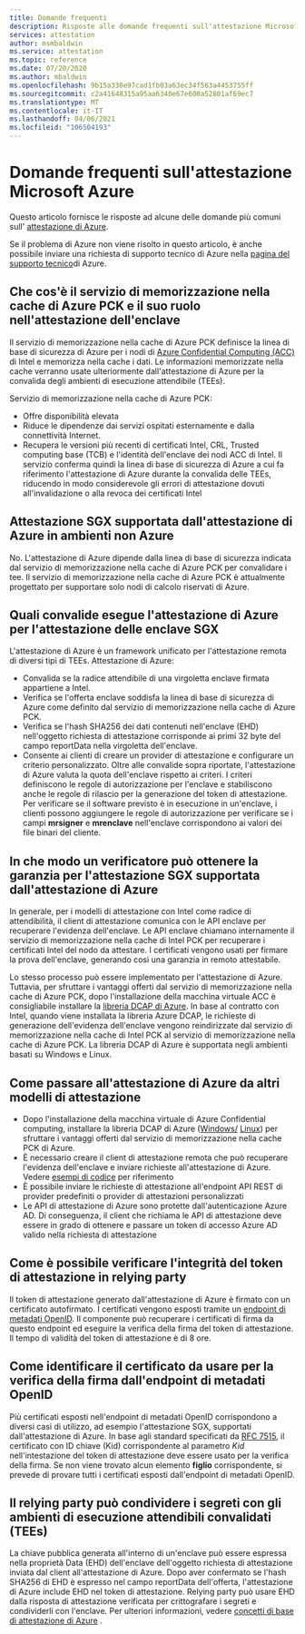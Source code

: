 ```yaml
---
title: Domande frequenti
description: Risposte alle domande frequenti sull'attestazione Microsoft Azure
services: attestation
author: msmbaldwin
ms.service: attestation
ms.topic: reference
ms.date: 07/20/2020
ms.author: mbaldwin
ms.openlocfilehash: 9b15a336e97cad1fb03a63ec34f563a4453755ff
ms.sourcegitcommit: c2a41648315a95aa6340e67e600a52801af69ec7
ms.translationtype: MT
ms.contentlocale: it-IT
ms.lasthandoff: 04/06/2021
ms.locfileid: "106504193"
---
```

# <a name="frequently-asked-questions-for-microsoft-azure-attestation"></a>Domande frequenti sull'attestazione Microsoft Azure

Questo articolo fornisce le risposte ad alcune delle domande più comuni sull' [attestazione di Azure](overview.md).

Se il problema di Azure non viene risolto in questo articolo, è anche possibile inviare una richiesta di supporto tecnico di Azure nella [pagina del supporto tecnico](https://azure.microsoft.com/support/options/)di Azure.

## <a name="what-is-azure-pck-caching-service-and-its-role-in-enclave-attestation"></a>Che cos'è il servizio di memorizzazione nella cache di Azure PCK e il suo ruolo nell'attestazione dell'enclave

Il servizio di memorizzazione nella cache di Azure PCK definisce la linea di base di sicurezza di Azure per i nodi di [Azure Confidential Computing (ACC)](../confidential-computing/overview.md) di Intel e memorizza nella cache i dati. Le informazioni memorizzate nella cache verranno usate ulteriormente dall'attestazione di Azure per la convalida degli ambienti di esecuzione attendibile (TEEs).  

Servizio di memorizzazione nella cache di Azure PCK:
   - Offre disponibilità elevata 
   - Riduce le dipendenze dai servizi ospitati esternamente e dalla connettività Internet.
   - Recupera le versioni più recenti di certificati Intel, CRL, Trusted computing base (TCB) e l'identità dell'enclave dei nodi ACC di Intel. Il servizio conferma quindi la linea di base di sicurezza di Azure a cui fa riferimento l'attestazione di Azure durante la convalida delle TEEs, riducendo in modo considerevole gli errori di attestazione dovuti all'invalidazione o alla revoca dei certificati Intel  

## <a name="is-sgx-attestation-supported-by-azure-attestation-in-non-azure-environments"></a>Attestazione SGX supportata dall'attestazione di Azure in ambienti non Azure

No. L'attestazione di Azure dipende dalla linea di base di sicurezza indicata dal servizio di memorizzazione nella cache di Azure PCK per convalidare i tee. Il servizio di memorizzazione nella cache di Azure PCK è attualmente progettato per supportare solo nodi di calcolo riservati di Azure. 

## <a name="what-validations-does-azure-attestation-perform-for-attesting-sgx-enclaves"></a>Quali convalide esegue l'attestazione di Azure per l'attestazione delle enclave SGX

L'attestazione di Azure è un framework unificato per l'attestazione remota di diversi tipi di TEEs. Attestazione di Azure:

   - Convalida se la radice attendibile di una virgoletta enclave firmata appartiene a Intel.
   - Verifica se l'offerta enclave soddisfa la linea di base di sicurezza di Azure come definito dal servizio di memorizzazione nella cache di Azure PCK.
   - Verifica se l'hash SHA256 dei dati contenuti nell'enclave (EHD) nell'oggetto richiesta di attestazione corrisponde ai primi 32 byte del campo reportData nella virgoletta dell'enclave.
   - Consente ai clienti di creare un provider di attestazione e configurare un criterio personalizzato. Oltre alle convalide sopra riportate, l'attestazione di Azure valuta la quota dell'enclave rispetto ai criteri. I criteri definiscono le regole di autorizzazione per l'enclave e stabiliscono anche le regole di rilascio per la generazione del token di attestazione. Per verificare se il software previsto è in esecuzione in un'enclave, i clienti possono aggiungere le regole di autorizzazione per verificare se i campi **mrsigner** e **mrenclave** nell'enclave corrispondono ai valori dei file binari del cliente.

## <a name="how-can-a-verifier-obtain-the-collateral-for-sgx-attestation-supported-by-azure-attestation"></a>In che modo un verificatore può ottenere la garanzia per l'attestazione SGX supportata dall'attestazione di Azure

In generale, per i modelli di attestazione con Intel come radice di attendibilità, il client di attestazione comunica con le API enclave per recuperare l'evidenza dell'enclave. Le API enclave chiamano internamente il servizio di memorizzazione nella cache di Intel PCK per recuperare i certificati Intel del nodo da attestare. I certificati vengono usati per firmare la prova dell'enclave, generando così una garanzia in remoto attestabile.  

Lo stesso processo può essere implementato per l'attestazione di Azure. Tuttavia, per sfruttare i vantaggi offerti dal servizio di memorizzazione nella cache di Azure PCK, dopo l'installazione della macchina virtuale ACC è consigliabile installare la [libreria DCAP di Azure](https://www.nuget.org/packages/Microsoft.Azure.DCAP). In base al contratto con Intel, quando viene installata la libreria Azure DCAP, le richieste di generazione dell'evidenza dell'enclave vengono reindirizzate dal servizio di memorizzazione nella cache di Intel PCK al servizio di memorizzazione nella cache di Azure PCK. La libreria DCAP di Azure è supportata negli ambienti basati su Windows e Linux.

## <a name="how-to-shift-to-azure-attestation-from-other-attestation-models"></a>Come passare all'attestazione di Azure da altri modelli di attestazione

- Dopo l'installazione della macchina virtuale di Azure Confidential computing, installare la libreria DCAP di Azure ([Windows/](https://www.nuget.org/packages/Microsoft.Azure.DCAP/) [Linux](https://packages.microsoft.com/ubuntu/18.04/prod/pool/main/a/az-dcap-client/)) per sfruttare i vantaggi offerti dal servizio di memorizzazione nella cache PCK di Azure.
- È necessario creare il client di attestazione remota che può recuperare l'evidenza dell'enclave e inviare richieste all'attestazione di Azure. Vedere [esempi di codice](/samples/browse/?expanded=azure&terms=attestation) per riferimento 
- È possibile inviare le richieste di attestazione all'endpoint API REST di provider predefiniti o provider di attestazioni personalizzati 
- Le API di attestazione di Azure sono protette dall'autenticazione Azure AD. Di conseguenza, il client che richiama le API di attestazione deve essere in grado di ottenere e passare un token di accesso Azure AD valido nella richiesta di attestazione 

## <a name="how-can-the-relying-party-verify-the-integrity-of-attestation-token"></a>Come è possibile verificare l'integrità del token di attestazione in relying party

Il token di attestazione generato dall'attestazione di Azure è firmato con un certificato autofirmato. I certificati vengono esposti tramite un [endpoint di metadati OpenID](/rest/api/attestation/metadataconfiguration/get). Il componente può recuperare i certificati di firma da questo endpoint ed eseguire la verifica della firma del token di attestazione. Il tempo di validità del token di attestazione è di 8 ore. 

## <a name="how-to-identify-the-certificate-to-be-used-for-signature-verification-from-the-openid-metadata-endpoint"></a>Come identificare il certificato da usare per la verifica della firma dall'endpoint di metadati OpenID

Più certificati esposti nell'endpoint di metadati OpenID corrispondono a diversi casi di utilizzo, ad esempio l'attestazione SGX, supportati dall'attestazione di Azure. In base agli standard specificati da [RFC 7515](https://tools.ietf.org/html/rfc7515), il certificato con ID chiave (Kid) corrispondente al parametro *Kid* nell'intestazione del token di attestazione deve essere usato per la verifica della firma. Se non viene trovato alcun elemento **figlio** corrispondente, si prevede di provare tutti i certificati esposti dall'endpoint di metadati OpenID.

## <a name="is-it-possible-for-the-relying-party-to-share-secrets-with-the-validated-trusted-execution-environments-tees"></a>Il relying party può condividere i segreti con gli ambienti di esecuzione attendibili convalidati (TEEs)

La chiave pubblica generata all'interno di un'enclave può essere espressa nella proprietà Data (EHD) dell'enclave dell'oggetto richiesta di attestazione inviata dal client all'attestazione di Azure. Dopo aver confermato se l'hash SHA256 di EHD è espresso nel campo reportData dell'offerta, l'attestazione di Azure include EHD nel token di attestazione. Relying party può usare EHD dalla risposta di attestazione verificata per crittografare i segreti e condividerli con l'enclave. Per ulteriori informazioni, vedere [concetti di base di attestazione di Azure](basic-concepts.md) .
